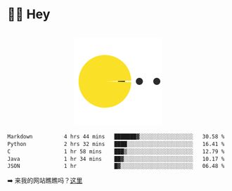 
# 👋🏻 Hey
<div align="center">
	<br>
	<img src="https://raw.githubusercontent.com/Aniket965/Aniket965/master/pacman.svg?sanitize=true" width="200" height="200">
	<br>
</div>

<!--START_SECTION:waka-->

```txt
Markdown          4 hrs 44 mins   ███████▓░░░░░░░░░░░░░░░░░   30.58 %
Python            2 hrs 32 mins   ████░░░░░░░░░░░░░░░░░░░░░   16.41 %
C                 1 hr 58 mins    ███▒░░░░░░░░░░░░░░░░░░░░░   12.79 %
Java              1 hr 34 mins    ██▓░░░░░░░░░░░░░░░░░░░░░░   10.17 %
JSON              1 hr            █▓░░░░░░░░░░░░░░░░░░░░░░░   06.48 %
```

<!--END_SECTION:waka-->

 ➡️  来我的网站瞧瞧吗？[这里](https://www.shaolongfei.com)
